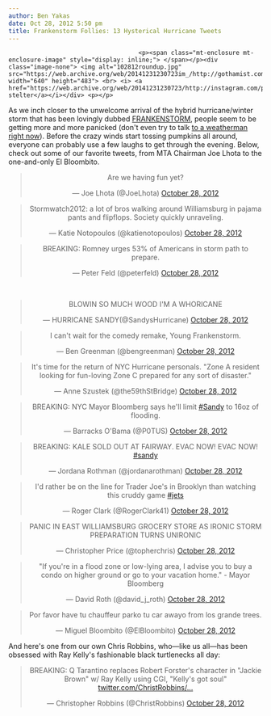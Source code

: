 ```yaml
---
author: Ben Yakas
date: Oct 28, 2012 5:50 pm
title: Frankenstorm Follies: 13 Hysterical Hurricane Tweets
---
```


	
										<p><span class="mt-enclosure mt-enclosure-image" style="display: inline;"> </span></p><div class="image-none"> <img alt="102812roundup.jpg" src="https://web.archive.org/web/20141231230723im_/http://gothamist.com/attachments/byakas/102812roundup.jpg" width="640" height="483"> <br> <i> <a href="https://web.archive.org/web/20141231230723/http://instagram.com/p/RViYk8MdwI/">brian stelter</a></i></div> <p></p>

<p>As we inch closer to the unwelcome arrival of the hybrid hurricane/winter storm that has been lovingly dubbed <a href="https://web.archive.org/web/20141231230723/http://gothamist.com/tags/frankenstorm">FRANKENSTORM</a>, people seem to be getting more and more panicked (don&apos;t even try to talk <a href="https://web.archive.org/web/20141231230723/http://gothamist.com/2012/10/28/frankenstorm.php">to a weatherman right now</a>). Before the crazy winds start tossing pumpkins all around, everyone can probably use a few laughs to get through the evening. Below, check out some of our favorite tweets, from MTA Chairman Joe Lhota to the one-and-only El Bloombito.</p>

<center><blockquote class="twitter-tweet"><p>Are we having fun yet?</p>&#x2014; Joe Lhota (@JoeLhota) <a href="https://web.archive.org/web/20141231230723/https://twitter.com/JoeLhota/status/262633433380040704" data-datetime="2012-10-28T19:14:24+00:00">October 28, 2012</a></blockquote>
<script src="//web.archive.org/web/20141231230723js_/http://platform.twitter.com/widgets.js" charset="utf-8"></script></center>

<center><blockquote class="twitter-tweet"><p>Stormwatch2012: a lot of bros walking around Williamsburg in pajama pants and flipflops. Society quickly unraveling.</p>&#x2014; Katie Notopoulos (@katienotopoulos) <a href="https://web.archive.org/web/20141231230723/https://twitter.com/katienotopoulos/status/262595078449659904" data-datetime="2012-10-28T16:42:00+00:00">October 28, 2012</a></blockquote>
<script src="//web.archive.org/web/20141231230723js_/http://platform.twitter.com/widgets.js" charset="utf-8"></script></center>

<p></p><center><blockquote class="twitter-tweet"><p>BREAKING: Romney urges 53% of Americans in storm path to prepare.</p>&#x2014; Peter Feld (@peterfeld) <a href="https://web.archive.org/web/20141231230723/https://twitter.com/peterfeld/status/262579179021811713" data-datetime="2012-10-28T15:38:49+00:00">October 28, 2012</a></blockquote><br>
<script src="//web.archive.org/web/20141231230723js_/http://platform.twitter.com/widgets.js" charset="utf-8"></script></center><p></p>

<center><blockquote class="twitter-tweet"><p>BLOWIN SO MUCH WOOD I&apos;M A WHORICANE</p>&#x2014; HURRICANE SANDY(@SandysHurricane) <a href="https://web.archive.org/web/20141231230723/https://twitter.com/SandysHurricane/status/262663361286787072" data-datetime="2012-10-28T21:13:20+00:00">October 28, 2012</a></blockquote>
<script src="//web.archive.org/web/20141231230723js_/http://platform.twitter.com/widgets.js" charset="utf-8"></script></center>

<center><blockquote class="twitter-tweet"><p>I can&apos;t wait for the comedy remake, Young Frankenstorm.</p>&#x2014; Ben Greenman (@bengreenman) <a href="https://web.archive.org/web/20141231230723/https://twitter.com/bengreenman/status/262651987894624257" data-datetime="2012-10-28T20:28:08+00:00">October 28, 2012</a></blockquote>
<script src="//web.archive.org/web/20141231230723js_/http://platform.twitter.com/widgets.js" charset="utf-8"></script></center>

<center><blockquote class="twitter-tweet"><p>It&apos;s time for the return of NYC Hurricane personals. &quot;Zone A resident looking for fun-loving Zone C prepared for any sort of disaster.&quot;</p>&#x2014; Anne Szustek (@the59thStBridge) <a href="https://web.archive.org/web/20141231230723/https://twitter.com/the59thStBridge/status/262658552915709952" data-datetime="2012-10-28T20:54:13+00:00">October 28, 2012</a></blockquote>
<script src="//web.archive.org/web/20141231230723js_/http://platform.twitter.com/widgets.js" charset="utf-8"></script></center>

<center><blockquote class="twitter-tweet"><p>BREAKING: NYC Mayor Bloomberg says he&apos;ll limit <a href="https://web.archive.org/web/20141231230723/https://twitter.com/search/%23Sandy">#Sandy</a> to 16oz of flooding.</p>&#x2014; Barracks O&apos;Bama (@P0TUS) <a href="https://web.archive.org/web/20141231230723/https://twitter.com/P0TUS/status/262545986801528832" data-datetime="2012-10-28T13:26:55+00:00">October 28, 2012</a></blockquote>
<script src="//web.archive.org/web/20141231230723js_/http://platform.twitter.com/widgets.js" charset="utf-8"></script></center>

<center><blockquote class="twitter-tweet"><p>BREAKING: KALE SOLD OUT AT FAIRWAY. EVAC NOW! EVAC NOW! <a href="https://web.archive.org/web/20141231230723/https://twitter.com/search/%23sandy">#sandy</a></p>&#x2014; Jordana Rothman (@jordanarothman) <a href="https://web.archive.org/web/20141231230723/https://twitter.com/jordanarothman/status/262615393540128770" data-datetime="2012-10-28T18:02:43+00:00">October 28, 2012</a></blockquote>
<script src="//web.archive.org/web/20141231230723js_/http://platform.twitter.com/widgets.js" charset="utf-8"></script></center>

<center><blockquote class="twitter-tweet"><p>I&apos;d rather be on the line for Trader Joe&apos;s in Brooklyn than watching this cruddy game <a href="https://web.archive.org/web/20141231230723/https://twitter.com/search/%23jets">#jets</a></p>&#x2014; Roger Clark (@RogerClark41) <a href="https://web.archive.org/web/20141231230723/https://twitter.com/RogerClark41/status/262634950711463936" data-datetime="2012-10-28T19:20:26+00:00">October 28, 2012</a></blockquote>
<script src="//web.archive.org/web/20141231230723js_/http://platform.twitter.com/widgets.js" charset="utf-8"></script></center>

<center><blockquote class="twitter-tweet"><p>PANIC IN EAST WILLIAMSBURG GROCERY STORE AS IRONIC STORM PREPARATION TURNS UNIRONIC</p>&#x2014; Christopher Price (@topherchris) <a href="https://web.archive.org/web/20141231230723/https://twitter.com/topherchris/status/262617074046742528" data-datetime="2012-10-28T18:09:24+00:00">October 28, 2012</a></blockquote>
<script src="//web.archive.org/web/20141231230723js_/http://platform.twitter.com/widgets.js" charset="utf-8"></script></center>

<center><blockquote class="twitter-tweet"><p>&quot;If you&apos;re in a flood zone or low-lying area, I advise you to buy a condo on higher ground or go to your vacation home.&quot; - Mayor Bloomberg</p>&#x2014; David Roth (@david_j_roth) <a href="https://web.archive.org/web/20141231230723/https://twitter.com/david_j_roth/status/262650311213211649" data-datetime="2012-10-28T20:21:28+00:00">October 28, 2012</a></blockquote>
<script src="//web.archive.org/web/20141231230723js_/http://platform.twitter.com/widgets.js" charset="utf-8"></script></center>

<center><blockquote class="twitter-tweet"><p>Por favor have tu chauffeur parko tu car awayo from los grande trees.</p>&#x2014; Miguel Bloombito (@ElBloombito) <a href="https://web.archive.org/web/20141231230723/https://twitter.com/ElBloombito/status/262648833127890944" data-datetime="2012-10-28T20:15:36+00:00">October 28, 2012</a></blockquote>
<script src="//web.archive.org/web/20141231230723js_/http://platform.twitter.com/widgets.js" charset="utf-8"></script></center>

<p>And here&apos;s one from our own Chris Robbins, who&#x2014;like us all&#x2014;has been obsessed with Ray Kelly&apos;s fashionable black turtlenecks all day:</p>

<center><blockquote class="twitter-tweet"><p>BREAKING: Q Tarantino replaces Robert Forster&apos;s character in &quot;Jackie Brown&quot; w/ Ray Kelly using CGI, &quot;Kelly&apos;s got soul&quot; <a href="https://web.archive.org/web/20141231230723/http://t.co/uxiR0Xt8" title="http://twitter.com/ChristRobbins/status/262595269663813632/photo/1">twitter.com/ChristRobbins/&#x2026;</a></p>&#x2014; Christopher Robbins (@ChristRobbins) <a href="https://web.archive.org/web/20141231230723/https://twitter.com/ChristRobbins/status/262595269663813632" data-datetime="2012-10-28T16:42:46+00:00">October 28, 2012</a></blockquote>
<script src="//web.archive.org/web/20141231230723js_/http://platform.twitter.com/widgets.js" charset="utf-8"></script></center>					
										
									
				